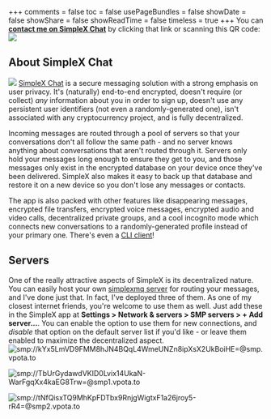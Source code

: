 +++
comments = false
toc = false
usePageBundles = false
showDate = false
showShare = false
showReadTime = false
timeless = true
+++
You can **[contact me on SimpleX Chat](https://simplex.chat/contact/#/?v=1-2&smp=smp%3A%2F%2FkYx5LmVD9FMM8hJN4BQqL4WmeUNZn8ipXsX2UkBoiHE%3D%40smp.vpota.to%2FFLy56WLZ79Xda3gW0BjUWDotP6uaparF%23%2F%3Fv%3D1-2%26dh%3DMCowBQYDK2VuAyEAZTkRAbrxefYZbb5Qypb9BXfuN0X0tzSPEv682DkNcn0%253D)** by clicking that link or scanning this QR code:
![](/images/simplex-invite.png)

## About SimpleX Chat
![](/logos/simplex.svg)
[SimpleX Chat](https://simplex.chat/) is a secure messaging solution with a strong emphasis on user privacy. It's (naturally) end-to-end encrypted, doesn't require (or collect) *any* information about you in order to sign up, doesn't use any persistent user identifiers (not even a randomly-generated one), isn't associated with any cryptocurrency project, and is fully decentralized.

Incoming messages are routed through a pool of servers so that your conversations don't all follow the same path - and no server knows anything about conversations that aren't routed through it. Servers only hold your messages long enough to ensure they get to you, and those messages only exist in the encrypted database on your device once they've been delivered. SimpleX also makes it easy to back up that database and restore it on a new device so you don't lose any messages or contacts.

The app is also packed with other features like disappearing messages, encrypted file transfers, encrypted voice messages, encrypted audio and video calls, decentralized private groups, and a cool incognito mode which connects new conversations to a randomly-generated profile instead of your primary one. There's even a [CLI client](https://github.com/simplex-chat/simplex-chat/blob/stable/docs/CLI.md)!

## Servers
One of the really attractive aspects of SimpleX is its decentralized nature. You can easily host your own [simplexmq server](https://github.com/simplex-chat/simplexmq) for routing your messages, and I've done just that. In fact, I've deployed three of them. As one of my closest internet friends, you're welcome to use them as well. Just add these in the SimpleX app at **Settings > Network & servers > SMP servers > + Add server...**. You can enable the option to use them for new connections, and *disable* that option on the default server list if you'd like - or leave them enabled to maximize the decentralized aspect.
![smp://kYx5LmVD9FMM8hJN4BQqL4WmeUNZn8ipXsX2UkBoiHE=@smp.vpota.to](/images/smp-vpota-to.png)

![smp://TbUrGydawdVKID0Lvix14UkaN-WarFgqXx4kaEG8Trw=@smp1.vpota.to](/images/smp1-vpota-to.png)

![smp://tNfQisxTQ9MhKpFDTbx9RnjgWigtxF1a26jroy5-rR4=@smp2.vpota.to](/images/smp2-vpota-to.png)


